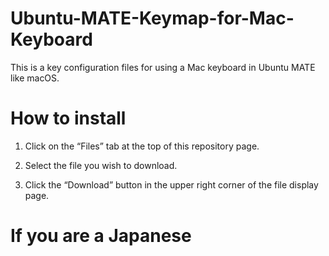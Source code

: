 # Ubuntu-MATE-Keymap-for-Mac-Keyboard
This is a key configuration files for using a Mac keyboard in Ubuntu MATE like macOS.

# How to install

1. Click on the “Files” tab at the top of this repository page.

2. Select the file you wish to download.

3. Click the “Download” button in the upper right corner of the file display page.

# If you are a Japanese


